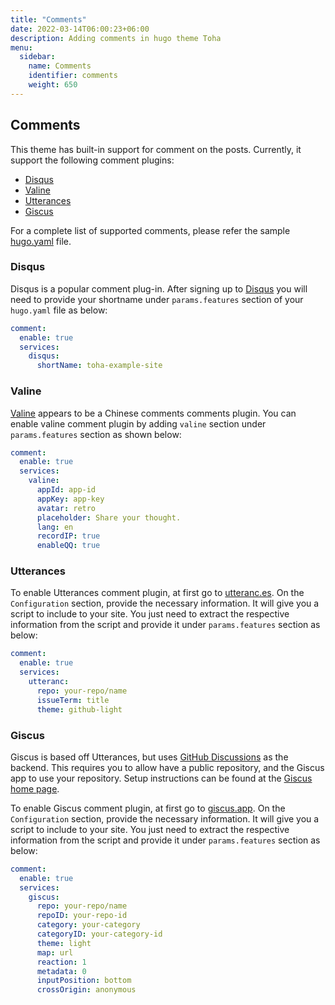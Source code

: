 ```yaml
---
title: "Comments"
date: 2022-03-14T06:00:23+06:00
description: Adding comments in hugo theme Toha
menu:
  sidebar:
    name: Comments
    identifier: comments
    weight: 650
---
```

## Comments

This theme has built-in support for comment on the posts. Currently, it support the following comment plugins:

- [Disqus](https://disqus.com/)
- [Valine](https://valine.js.org/)
- [Utterances](https://utteranc.es/)
- [Giscus](https://giscus.app/)

For a complete list of supported comments, please refer the sample [hugo.yaml](https://github.com/hugo-toha/hugo-toha.github.io/blob/main/hugo.yaml) file.

### Disqus

Disqus is a popular comment plug-in. After signing up to [Disqus](https://disqus.com/) you will need to provide your shortname under `params.features` section of your `hugo.yaml` file as below:

```yaml
comment:
  enable: true
  services:
    disqus:
      shortName: toha-example-site
```

### Valine

[Valine](https://valine.js.org/) appears to be a Chinese comments comments plugin. You can enable valine comment plugin by adding `valine` section under `params.features` section as shown below:

```yaml
comment:
  enable: true
  services:
    valine:
      appId: app-id
      appKey: app-key
      avatar: retro
      placeholder: Share your thought.
      lang: en
      recordIP: true
      enableQQ: true
```

### Utterances

To enable Utterances comment plugin, at first go to [utteranc.es](https://utteranc.es/). On the `Configuration` section, provide the necessary information. It will give you a script to include to your site. You just need to extract the respective information from the script and provide it under `params.features` section as below:

```yaml
comment:
  enable: true
  services:
    utteranc:
      repo: your-repo/name
      issueTerm: title
      theme: github-light
```

### Giscus

Giscus is based off Utterances, but uses [GitHub Discussions](https://docs.github.com/en/discussions) as the backend. This requires you to allow have a public repository, and the Giscus app to use your repository. Setup instructions can be found at the [Giscus home page](https://giscus.app/).

To enable Giscus comment plugin, at first go to [giscus.app](https://giscus.app/). On the `Configuration` section, provide the necessary information. It will give you a script to include to your site. You just need to extract the respective information from the script and provide it under `params.features` section as below:

```yaml
comment:
  enable: true
  services:
    giscus:
      repo: your-repo/name
      repoID: your-repo-id
      category: your-category
      categoryID: your-category-id
      theme: light
      map: url
      reaction: 1
      metadata: 0
      inputPosition: bottom
      crossOrigin: anonymous
```
